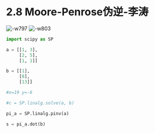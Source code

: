 # 2.8 Moore-Penrose伪逆-李涛

![-w797](media/15669588348534/15669601763364.jpg)
![-w803](media/15669588348534/15669602014898.jpg)

```python
import scipy as SP

a = [[1, 3],
     [2, 5],
     [1, 1]]

b = [[1],
     [8],
     [13]]

#x=19 y=-6

#c = SP.linalg.solve(a, b)

pi_a = SP.linalg.pinv(a)

s = pi_a.dot(b)
```

